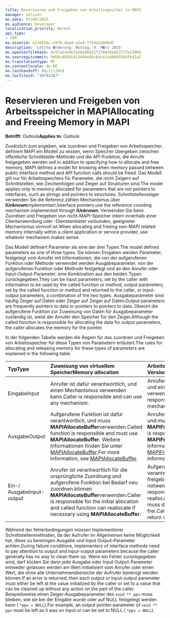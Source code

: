 ```yaml
---
title: Reservieren und Freigeben von Arbeitsspeicher in MAPI
manager: soliver
ms.date: 03/09/2015
ms.audience: Developer
localization_priority: Normal
api_type:
- COM
ms.assetid: e238f6bc-e9f6-4ea4-a2e4-ff5da2a04bd5
description: 'Letzte �nderung: Montag, 9. M�rz 2015'
ms.openlocfilehash: dc97abcb4b316b696032f2788f4e653717e1396b
ms.sourcegitcommit: 9d60cd82b5413446e5bc8ace2cd689f683fb41a7
ms.translationtype: MT
ms.contentlocale: de-DE
ms.lasthandoff: 06/11/2018
ms.locfileid: "19791287"
---
```

# <a name="allocating-and-freeing-memory-in-mapi"></a><span data-ttu-id="5f333-103">Reservieren und Freigeben von Arbeitsspeicher in MAPI</span><span class="sxs-lookup"><span data-stu-id="5f333-103">Allocating and Freeing Memory in MAPI</span></span>

  
  
<span data-ttu-id="5f333-104">**Betrifft**: Outlook</span><span class="sxs-lookup"><span data-stu-id="5f333-104">**Applies to**: Outlook</span></span> 
  
<span data-ttu-id="5f333-105">Zusätzlich zum angeben, wie zuordnen und Freigeben von Arbeitsspeicher, definiert MAPI ein Modell zu wissen, wenn Speicher übergeben zwischen öffentliche Schnittstelle-Methode und die API-Funktion, die Anrufe freigegeben werden soll.</span><span class="sxs-lookup"><span data-stu-id="5f333-105">In addition to specifying how to allocate and free memory, MAPI defines a model for knowing when memory passed between public interface method and API function calls should be freed.</span></span> <span data-ttu-id="5f333-106">Das Modell gilt nur für Arbeitsspeichers für Parameter, die nicht Zeigern auf Schnittstellen, wie Zeichenfolgen und Zeiger auf Strukturen sind.</span><span class="sxs-lookup"><span data-stu-id="5f333-106">The model applies only to memory allocated for parameters that are not pointers to interfaces, such as strings and pointers to structures.</span></span> <span data-ttu-id="5f333-107">Schnittstellenzeiger verwenden Sie die Referenz zählen Mechanismus über **IUnknown**implementiert.</span><span class="sxs-lookup"><span data-stu-id="5f333-107">Interface pointers use the reference counting mechanism implemented through **IUnknown**.</span></span> <span data-ttu-id="5f333-108">Verwenden Sie beim Zuordnen und Freigeben von nicht-MAPI-Speicher intern innerhalb einer Clientanwendung oder -Dienstanbieter verbunden, geeigneter Mechanismus sinnvoll ist.</span><span class="sxs-lookup"><span data-stu-id="5f333-108">When allocating and freeing non-MAPI related memory internally within a client application or service provider, use whatever mechanism makes sense.</span></span> 
  
<span data-ttu-id="5f333-109">Das Modell definiert Parameter als eine der drei Typen.</span><span class="sxs-lookup"><span data-stu-id="5f333-109">The model defines parameters as one of three types.</span></span> <span data-ttu-id="5f333-110">Sie können Eingaben werden Parameter, festgelegt vom Anrufer mit Informationen, die von der aufgerufenen Funktion oder Methode verwendet werden Ausgabeparameter, von der aufgerufenen Funktion oder Methode festgelegt und an den Anrufer oder Input-Output-Parameter, eine Kombination aus den beiden Typen zurückgegeben.</span><span class="sxs-lookup"><span data-stu-id="5f333-110">They can be input parameters, set by the caller with information to be used by the called function or method, output parameters, set by the called function or method and returned to the caller, or input-output parameters, a combination of the two types.</span></span> <span data-ttu-id="5f333-111">Ausgabeparameter sind häufig Zeiger auf Daten oder Zeiger auf Zeiger auf Daten.</span><span class="sxs-lookup"><span data-stu-id="5f333-111">Output parameters are frequently pointers to data or pointers to pointers to data.</span></span> <span data-ttu-id="5f333-112">Obwohl die aufgerufene Funktion zur Zuweisung von Daten für Ausgabeparameter zuständig ist, weist der Anrufer den Speicher für den Zeiger.</span><span class="sxs-lookup"><span data-stu-id="5f333-112">Although the called function is responsible for allocating the data for output parameters, the caller allocates the memory for the pointer.</span></span> 
  
<span data-ttu-id="5f333-113">In der folgenden Tabelle werden die Regeln für das zuordnen und Freigeben von Arbeitsspeicher für diese Typen von Parametern erläutert.</span><span class="sxs-lookup"><span data-stu-id="5f333-113">The rules for allocating and releasing memory for these types of parameters are explained in the following table.</span></span>
  
|<span data-ttu-id="5f333-114">**Typ**</span><span class="sxs-lookup"><span data-stu-id="5f333-114">**Type**</span></span>|<span data-ttu-id="5f333-115">**Zuweisung von virtuellem Speicher**</span><span class="sxs-lookup"><span data-stu-id="5f333-115">**Memory allocation**</span></span>|<span data-ttu-id="5f333-116">**Arbeitsspeicher-Version**</span><span class="sxs-lookup"><span data-stu-id="5f333-116">**Memory release**</span></span>|
|:-----|:-----|:-----|
|<span data-ttu-id="5f333-117">Eingabe</span><span class="sxs-lookup"><span data-stu-id="5f333-117">Input</span></span>  <br/> |<span data-ttu-id="5f333-118">Anrufer ist dafür verantwortlich, und einen Mechanismus verwenden kann.</span><span class="sxs-lookup"><span data-stu-id="5f333-118">Caller is responsible and can use any mechanism.</span></span>  <br/> |<span data-ttu-id="5f333-119">Anrufer ist dafür verantwortlich, und einen Mechanismus verwenden kann.</span><span class="sxs-lookup"><span data-stu-id="5f333-119">Caller is responsible and can use any mechanism.</span></span>  <br/> |
|<span data-ttu-id="5f333-120">Ausgabe</span><span class="sxs-lookup"><span data-stu-id="5f333-120">Output</span></span>  <br/> |<span data-ttu-id="5f333-121">Aufgerufene Funktion ist dafür verantwortlich, und muss **MAPIAllocateBuffer**verwenden.</span><span class="sxs-lookup"><span data-stu-id="5f333-121">Called function is responsible and must use **MAPIAllocateBuffer**.</span></span> <span data-ttu-id="5f333-122">Weitere Informationen finden Sie unter [MAPIAllocateBuffer](mapiallocatebuffer.md).</span><span class="sxs-lookup"><span data-stu-id="5f333-122">For more information, see [MAPIAllocateBuffer](mapiallocatebuffer.md).</span></span>  <br/> |<span data-ttu-id="5f333-123">Anrufer ist dafür verantwortlich, und muss **MAPIFreeBuffer**verwenden.</span><span class="sxs-lookup"><span data-stu-id="5f333-123">Caller is responsible and must use **MAPIFreeBuffer**.</span></span> <span data-ttu-id="5f333-124">Weitere Informationen finden Sie unter [MAPIFreeBuffer](mapifreebuffer.md).</span><span class="sxs-lookup"><span data-stu-id="5f333-124">For more information, see [MAPIFreeBuffer](mapifreebuffer.md).</span></span>  <br/> |
|<span data-ttu-id="5f333-125">Ein-/ Ausgabe</span><span class="sxs-lookup"><span data-stu-id="5f333-125">Input-output</span></span>  <br/> |<span data-ttu-id="5f333-126">Anrufer ist verantwortlich für die ursprüngliche Zuordnung und aufgerufene Funktion bei Bedarf neu zuordnen können **MAPIAllocateBuffer**verwenden.</span><span class="sxs-lookup"><span data-stu-id="5f333-126">Caller is responsible for the initial allocation and called function can reallocate if necessary using **MAPIAllocateBuffer**.</span></span>  <br/> |<span data-ttu-id="5f333-127">Aufgerufene Funktion ist verantwortlich für die anfängliche freigeben, wenn Neubelegung notwendig wird.</span><span class="sxs-lookup"><span data-stu-id="5f333-127">Called function is responsible for initial freeing if reallocation is necessary.</span></span> <span data-ttu-id="5f333-128">Anrufer muss den letzten Rückgabewert frei.</span><span class="sxs-lookup"><span data-stu-id="5f333-128">Caller must free the final return value.</span></span>  <br/> |
   
<span data-ttu-id="5f333-129">Während der fehlerbedingungen müssen Implementierer Schnittstellenmethoden, da der Aufrufer im Allgemeinen keine Möglichkeit hat, diese zu bereinigen Ausgabe und Input Output-Parameter achten.</span><span class="sxs-lookup"><span data-stu-id="5f333-129">During failure conditions, implementers of interface methods need to pay attention to output and input-output parameters because the caller generally has no way to clean them up.</span></span> <span data-ttu-id="5f333-130">Wenn ein Fehler zurückgegeben wird, darf klicken Sie dann jede Ausgabe oder Input Output-Parameter entweder gelassen werden am Wert initialisiert vom Anrufer oder einen Wert, die ohne alle Unternehmensbereiche der Aufrufer bereinigt werden können.</span><span class="sxs-lookup"><span data-stu-id="5f333-130">If an error is returned, then each output or input-output parameter must either be left at the value initialized by the caller or set to a value that can be cleaned up without any action on the part of the caller.</span></span> <span data-ttu-id="5f333-131">Beispielsweise einen Zeiger-Ausgabeparameter des `void ** ppv` muss bleiben, wie sie bei der Eingabe wurde oder auf NULL festgelegt werden kann ( `*ppv = NULL`).</span><span class="sxs-lookup"><span data-stu-id="5f333-131">For example, an output pointer-parameter of  `void ** ppv` must be left as it was on input or can be set to NULL (  `*ppv = NULL`).</span></span>
  


